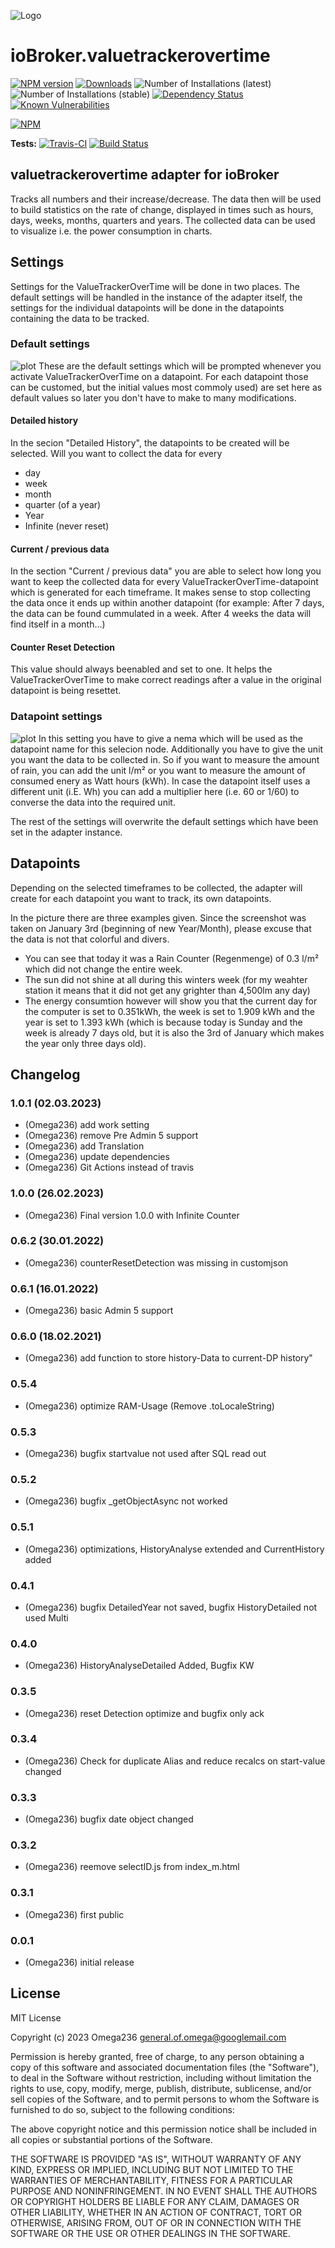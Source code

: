 ![Logo](admin/ValueTrackerOverTime_Logo.png)
# ioBroker.valuetrackerovertime

[![NPM version](http://img.shields.io/npm/v/iobroker.valuetrackerovertime.svg)](https://www.npmjs.com/package/iobroker.valuetrackerovertime)
[![Downloads](https://img.shields.io/npm/dm/iobroker.valuetrackerovertime.svg)](https://www.npmjs.com/package/iobroker.valuetrackerovertime)
![Number of Installations (latest)](http://iobroker.live/badges/valuetrackerovertime-installed.svg)
![Number of Installations (stable)](http://iobroker.live/badges/valuetrackerovertime-stable.svg)
[![Dependency Status](https://img.shields.io/david/Omega236/iobroker.valuetrackerovertime.svg)](https://david-dm.org/Omega236/iobroker.valuetrackerovertime)
[![Known Vulnerabilities](https://snyk.io/test/github/Omega236/ioBroker.valuetrackerovertime/badge.svg)](https://snyk.io/test/github/Omega236/ioBroker.valuetrackerovertime)

[![NPM](https://nodei.co/npm/iobroker.valuetrackerovertime.png?downloads=true)](https://nodei.co/npm/iobroker.valuetrackerovertime/)

**Tests:** [![Travis-CI](http://img.shields.io/travis/Omega236/ioBroker.valuetrackerovertime/master.svg)](https://travis-ci.org/Omega236/ioBroker.valuetrackerovertime)
[![Build Status](https://travis-ci.com/Omega236/ioBroker.valuetrackerovertime.svg?branch=master)](https://travis-ci.com/Omega236/ioBroker.valuetrackerovertime)

## valuetrackerovertime adapter for ioBroker
Tracks all numbers and their increase/decrease. The data then will be used to build statistics on the rate of change, displayed in times such as hours, days, weeks, months, quarters and years. The collected data can be used to visualize i.e. the power consumption in charts.

## Settings
Settings for the ValueTrackerOverTime will be done in two places. The default settings will be handled in the instance of the adapter itself, the settings for the individual datapoints will be done in the datapoints containing the data to be tracked.

### Default settings
![plot](admin/DefaultSettings.png)
These are the default settings which will be prompted whenever you activate ValueTrackerOverTime on a datapoint. For each datapoint those can be customed, but the initial values most commoly used) are set here as default values so later you don't have to make to many modifications.

#### Detailed history
In the secion "Detailed History", the datapoints to be created will be selected. Will you want to collect the data for every
* day
* week
* month
* quarter (of a year)
* Year
* Infinite (never reset)

#### Current / previous data
In the section "Current / previous data" you are able to select how long you want to keep the collected data for every ValueTrackerOverTime-datapoint which is generated for each timeframe.
It makes sense to stop collecting the data once it ends up within another datapoint (for example: After 7 days, the data can be found  cummulated in a week. After 4 weeks the data will find itself in a month...)

#### Counter Reset Detection
This value should always beenabled and set to one. It helps the ValueTrackerOverTime to make correct readings after a value in the original datapoint is being resettet.

### Datapoint settings
![plot](admin/DatapointSettings.png)
In this setting you have to give a nema which will be used as the datapoint name for this selecion node. Additionally you have to give the unit you want the data to be collected in.
So if you want to measure the amount of rain, you can add the unit l/m² or you want to measure the amount of consumed enery as Watt hours (kWh).
In case the datapoint itself uses a different unit (i.E. Wh) you can add a multiplier here (i.e. 60 or 1/60) to converse the data into the required unit.

The rest of the settings will overwrite the default settings which have been set in the adapter instance.

## Datapoints
Depending on the selected timeframes to be collected, the adapter will create for each datapoint you want to track, its own datapoints.

In the picture there are three examples given. Since the screenshot was taken on January 3rd (beginning of new Year/Month), please excuse that the data is not that colorful and divers.
* You can see that today it was a Rain Counter (Regenmenge) of 0.3 l/m² which did not change the entire week.
* The sun did not shine at all during this winters week (for my weahter station it means that it did not get any grighter than 4,500lm any day)
* The energy consumtion however will show you that the current day for the computer is set to 0.351kWh, the week is set to 1.909 kWh and the year is set to 1.393 kWh (which is because today is Sunday and the week is already 7 days old, but it is also the 3rd of January which makes the year only three days old).

## Changelog
### 1.0.1 (02.03.2023)
* (Omega236) add work setting
* (Omega236) remove Pre Admin 5 support
* (Omega236) add Translation
* (Omega236) update dependencies
* (Omega236) Git Actions instead of travis
### 1.0.0 (26.02.2023)
* (Omega236) Final version 1.0.0 with Infinite Counter
### 0.6.2 (30.01.2022)
* (Omega236) counterResetDetection was missing in customjson
### 0.6.1 (16.01.2022)
* (Omega236) basic Admin 5 support
### 0.6.0 (18.02.2021)
* (Omega236) add function to store history-Data to current-DP history"
### 0.5.4
* (Omega236) optimize RAM-Usage (Remove .toLocaleString)
### 0.5.3
* (Omega236) bugfix startvalue not used after SQL read out
### 0.5.2
* (Omega236) bugfix _getObjectAsync not worked
### 0.5.1
* (Omega236) optimizations, HistoryAnalyse extended and CurrentHistory added
### 0.4.1
* (Omega236) bugfix DetailedYear not saved, bugfix HistoryDetailed not used Multi
### 0.4.0
* (Omega236) HistoryAnalyseDetailed Added, Bugfix KW
### 0.3.5
* (Omega236) reset Detection optimize and bugfix only ack
### 0.3.4
* (Omega236) Check for duplicate Alias and reduce recalcs on start-value changed
### 0.3.3
* (Omega236) bugfix date object changed
### 0.3.2
* (Omega236) reemove selectID.js from index_m.html
### 0.3.1
* (Omega236) first public
### 0.0.1
* (Omega236) initial release

## License
MIT License

Copyright (c) 2023 Omega236 <general.of.omega@googlemail.com>

Permission is hereby granted, free of charge, to any person obtaining a copy
of this software and associated documentation files (the "Software"), to deal
in the Software without restriction, including without limitation the rights
to use, copy, modify, merge, publish, distribute, sublicense, and/or sell
copies of the Software, and to permit persons to whom the Software is
furnished to do so, subject to the following conditions:

The above copyright notice and this permission notice shall be included in all
copies or substantial portions of the Software.

THE SOFTWARE IS PROVIDED "AS IS", WITHOUT WARRANTY OF ANY KIND, EXPRESS OR
IMPLIED, INCLUDING BUT NOT LIMITED TO THE WARRANTIES OF MERCHANTABILITY,
FITNESS FOR A PARTICULAR PURPOSE AND NONINFRINGEMENT. IN NO EVENT SHALL THE
AUTHORS OR COPYRIGHT HOLDERS BE LIABLE FOR ANY CLAIM, DAMAGES OR OTHER
LIABILITY, WHETHER IN AN ACTION OF CONTRACT, TORT OR OTHERWISE, ARISING FROM,
OUT OF OR IN CONNECTION WITH THE SOFTWARE OR THE USE OR OTHER DEALINGS IN THE
SOFTWARE.
